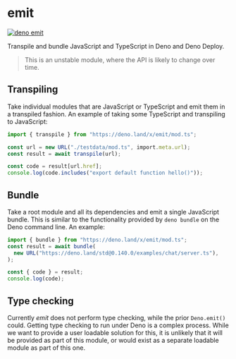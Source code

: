 # emit

[![deno emit](https://doc.deno.land/badge.svg)](https://doc.deno.land/https://deno.land/x/emit/mod.ts)

Transpile and bundle JavaScript and TypeScript in Deno and Deno Deploy.

> This is an unstable module, where the API is likely to change over time.

## Transpiling

Take individual modules that are JavaScript or TypeScript and emit them in a
transpiled fashion. An example of taking some TypeScript and transpiling to
JavaScript:

```ts
import { transpile } from "https://deno.land/x/emit/mod.ts";

const url = new URL("./testdata/mod.ts", import.meta.url);
const result = await transpile(url);

const code = result[url.href];
console.log(code.includes("export default function hello()"));
```

## Bundle

Take a root module and all its dependencies and emit a single JavaScript bundle.
This is similar to the functionality provided by `deno bundle` on the Deno
command line. An example:

```ts
import { bundle } from "https://deno.land/x/emit/mod.ts";
const result = await bundle(
  new URL("https://deno.land/std@0.140.0/examples/chat/server.ts"),
);

const { code } = result;
console.log(code);
```

## Type checking

Currently _emit_ does not perform type checking, while the prior `Deno.emit()`
could. Getting type checking to run under Deno is a complex process. While we
want to provide a user loadable solution for this, it is unlikely that it will
be provided as part of this module, or would exist as a separate loadable module
as part of this one.
